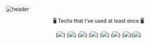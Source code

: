 ![header](https://capsule-render.vercel.app/api?type=cylinder&color=C8EDF5&height=200&animation=fadeIn&section=header&text=Dku_Jam💻&fontSize=70)

<p align="center"> 🖥 Techs that I've used at least once 🖥 </p>

<p align="center">(<img src="https://img.shields.io/badge/Python-3766AB?style=&logo=Python&logoColor=white">) (<img src="https://img.shields.io/badge/C-A8B9CC?style=&logo=C&logoColor=white">) (<img src=https://img.shields.io/badge/C++-00599C?style=&logo=C%2B%2B&logoColor=white">) (<img src=https://img.shields.io/badge/Java-007396?style=&logo=Java&logoColor=white">) 
(<img src=https://img.shields.io/badge/JavaScript-F7DF1E?style=&logo=JavaScript&logoColor=white">) (<img src=https://img.shields.io/badge/CSS3-1572B6?style=&logo=CSS3&logoColor=white">) (<img src=https://img.shields.io/badge/Linux-FCC624?style=&logo=Linux&logoColor=white">)(<img src=https://img.shields.io/badge/MySQL-FCC624?style=&logo=MySQL&logoColor=white">)
</p>
<!--
**dku19jam/dku19jam** is a ✨ _special_ ✨ repository because its `README.md` (this file) appears on your GitHub profile.

Here are some ideas to get you started:

- 🔭 I’m currently working on ...
- 🌱 I’m currently learning ...
- 👯 I’m looking to collaborate on ...
- 🤔 I’m looking for help with ...
- 💬 Ask me about ...
- 📫 How to reach me: ...
- 😄 Pronouns: ...
- ⚡ Fun fact: ...
-->
